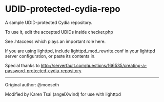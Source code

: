 UDID-protected-cydia-repo
============

A sample UDID-protected Cydia repository.

To use it, edit the accepted UDIDs inside checker.php

See .htaccess which plays an important role here.

If you are using lighttpd, include lighttpd_mod_rewrite.conf in your lighttpd server configuration, or paste its contents in.

Special thanks to http://serverfault.com/questions/166535/creating-a-password-protected-cydia-repository

-------
Original author: @moeseth

Modified by Karen Tsai (angelXwind) for use with lighttpd
